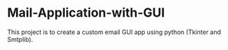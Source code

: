 # Mail-Application-with-GUI
This project is to create a custom email GUI app using python (Tkinter and Smtplib).
